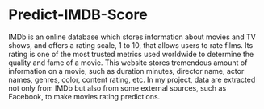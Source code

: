# Predict-IMDB-Score

IMDb is an online database which stores information about movies and TV shows, and offers a rating scale, 1 to 10, that allows users to rate films. Its rating is one of the most trusted metrics used worldwide to determine the quality and fame of a movie. This website stores tremendous amount of information on a movie, such as duration minutes, director name, actor names, genres, color, content rating, etc. In my project, data are extracted not only from IMDb but also from some external sources, such as Facebook, to make movies rating predictions.
